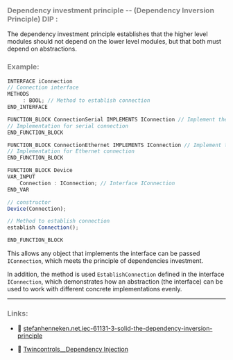 ### <span style="color:grey"> Dependency investment principle -- (Dependency Inversion Principle) DIP :</span>

The dependency investment principle establishes that the higher level modules should not depend on the lower level modules, but that both must depend on abstractions.

### <span style="color:grey">Example:</span>

```javascript
INTERFACE iConnection
// Connection interface
METHODS
     : BOOL; // Method to establish connection
END_INTERFACE

FUNCTION_BLOCK ConnectionSerial IMPLEMENTS IConnection // Implement the iconexion interface
// Implementation for serial connection
END_FUNCTION_BLOCK

FUNCTION_BLOCK ConnectionEthernet IMPLEMENTS IConnection // Implement the iconexion interface
// Implementation for Ethernet connection
END_FUNCTION_BLOCK

FUNCTION_BLOCK Device
VAR_INPUT
    Connection : IConnection; // Interface IConnection
END_VAR

// constructor
Device(Connection);

// Method to establish connection
establish Connection();

END_FUNCTION_BLOCK
```

This allows any object that implements the interface can be passed `IConnection`, which meets the principle of dependencies investment.

In addition, the method is used `EstablishConnection` defined in the interface `IConnection`, which demonstrates how an abstraction (the interface) can be used to work with different concrete implementations evenly.

***
### <span style="color:grey">Links:</span>
- 🔗 [stefanhenneken.net,iec-61131-3-solid-the-dependency-inversion-principle](https://stefanhenneken.net/2022/02/09/iec-61131-3-solid-the-dependency-inversion-principle/)

- 🔗 [Twincontrols__Dependency Injection](https://www.twincontrols.com/community/twincat-knowledgebase/dependency-injection-in-twincat/#post-351)
